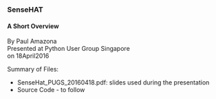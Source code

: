 ### SenseHAT
#### A Short Overview
By Paul Amazona  
Presented at Python User Group Singapore  
on 18April2016

Summary of Files:

* SenseHat_PUGS_20160418.pdf: slides used during the presentation
* Source Code - to follow